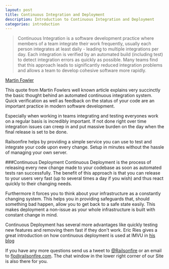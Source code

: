 ```yaml
---
layout: post
title: Continuous Integration and Deployment
description: Introduction to Continuous Integration and Deployment
categories: introduction
---
```


>Continuous Integration is a software development practice where members of a team integrate their work frequently, usually each person integrates at least daily - leading to multiple integrations per day. Each integration is verified by an automated build (including test) to detect integration errors as quickly as possible. Many teams find that this approach leads to significantly reduced integration problems and allows a team to develop cohesive software more rapidly.

[Martin Fowler](http://martinfowler.com/articles/continuousIntegration.html)

This quote from Martin Fowlers well known article explains very succinctly the basic thought behind an automated continuous integration system. Quick verification as well as feedback on the status of your code are an important practice in modern software development.

Especially when working in teams integrating and testing everyones work on a regular basis is incredibly important. If not done right over time integration issues can creep in and put massive burden on the day when the final release is set to be done.

Railsonfire helps by providing a simple service you can use to test and integrate your code upon every change. Setup in minutes without the hassle of managing your own server.

###Continuous Deployment
Continuous Deployment is the process of releasing every new change made to your codebase as soon as automated tests ran successfully. The benefit of this approach is that you can release to your users very fast (up to several times a day if you wish) and thus react quickly to their changing needs.

Furthermore it forces you to think about your infrastructure as a constantly changing system. This helps you in providing safeguards that, should something bad happen, allow you to get back to a safe state easily. This makes deployment a non-issue as your whole infrastructure is built with constant change in mind.

Continuous Deployment has several more advantages like quickly testing new features and removing them fast if they don't work. Eric Ries gives a great introduction on how continuous deployment is used at IMVU in [his blog](http://www.startuplessonslearned.com/2009/06/why-continuous-deployment.html)

If you have any more questions send us a tweet to [@Railsonfire](http://twitter.com/Railsonfire) or an email to [flo@railsonfire.com](mailto:flo@railsonfire.com). The chat window in the lower right corner of our Site is also there for you.